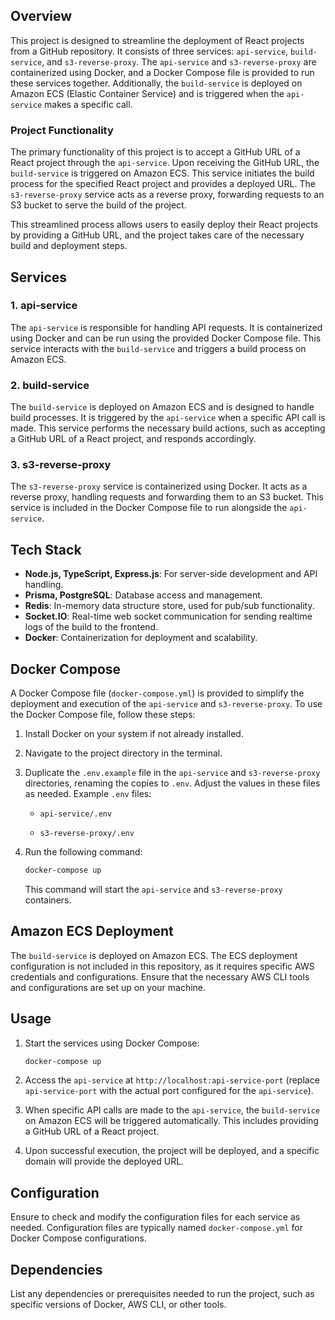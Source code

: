## Overview

This project is designed to streamline the deployment of React projects from a GitHub repository. It consists of three services: `api-service`, `build-service`, and `s3-reverse-proxy`. The `api-service` and `s3-reverse-proxy` are containerized using Docker, and a Docker Compose file is provided to run these services together. Additionally, the `build-service` is deployed on Amazon ECS (Elastic Container Service) and is triggered when the `api-service` makes a specific call.

### Project Functionality

The primary functionality of this project is to accept a GitHub URL of a React project through the `api-service`. Upon receiving the GitHub URL, the `build-service` is triggered on Amazon ECS. This service initiates the build process for the specified React project and provides a deployed URL. The `s3-reverse-proxy` service acts as a reverse proxy, forwarding requests to an S3 bucket to serve the build of the project.

This streamlined process allows users to easily deploy their React projects by providing a GitHub URL, and the project takes care of the necessary build and deployment steps.

## Services

### 1. api-service

The `api-service` is responsible for handling API requests. It is containerized using Docker and can be run using the provided Docker Compose file. This service interacts with the `build-service` and triggers a build process on Amazon ECS.

### 2. build-service

The `build-service` is deployed on Amazon ECS and is designed to handle build processes. It is triggered by the `api-service` when a specific API call is made. This service performs the necessary build actions, such as accepting a GitHub URL of a React project, and responds accordingly.

### 3. s3-reverse-proxy

The `s3-reverse-proxy` service is containerized using Docker. It acts as a reverse proxy, handling requests and forwarding them to an S3 bucket. This service is included in the Docker Compose file to run alongside the `api-service`.

## Tech Stack

- **Node.js, TypeScript, Express.js**: For server-side development and API handling.
- **Prisma, PostgreSQL**: Database access and management.
- **Redis**: In-memory data structure store, used for pub/sub functionality.
- **Socket.IO**: Real-time web socket communication for sending realtime logs of the build to the frontend.
- **Docker**: Containerization for deployment and scalability.

## Docker Compose

A Docker Compose file (`docker-compose.yml`) is provided to simplify the deployment and execution of the `api-service` and `s3-reverse-proxy`. To use the Docker Compose file, follow these steps:

1. Install Docker on your system if not already installed.
2. Navigate to the project directory in the terminal.

3. Duplicate the `.env.example` file in the `api-service` and `s3-reverse-proxy` directories, renaming the copies to `.env`. Adjust the values in these files as needed. Example `.env` files:

   - `api-service/.env`

   - `s3-reverse-proxy/.env`

4. Run the following command:

   ```bash
   docker-compose up
   ```

   This command will start the `api-service` and `s3-reverse-proxy` containers.

## Amazon ECS Deployment

The `build-service` is deployed on Amazon ECS. The ECS deployment configuration is not included in this repository, as it requires specific AWS credentials and configurations. Ensure that the necessary AWS CLI tools and configurations are set up on your machine.

## Usage

1. Start the services using Docker Compose:

   ```bash
   docker-compose up
   ```

2. Access the `api-service` at `http://localhost:api-service-port` (replace `api-service-port` with the actual port configured for the `api-service`).

3. When specific API calls are made to the `api-service`, the `build-service` on Amazon ECS will be triggered automatically. This includes providing a GitHub URL of a React project.

4. Upon successful execution, the project will be deployed, and a specific domain will provide the deployed URL.

## Configuration

Ensure to check and modify the configuration files for each service as needed. Configuration files are typically named `docker-compose.yml` for Docker Compose configurations.

## Dependencies

List any dependencies or prerequisites needed to run the project, such as specific versions of Docker, AWS CLI, or other tools.
